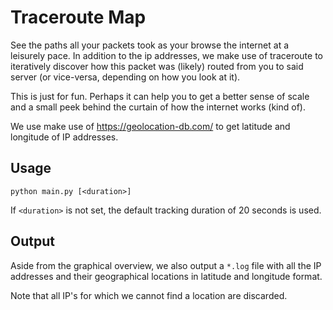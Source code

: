 # Traceroute Map

See the paths all your packets took as your browse the internet at a leisurely pace.
In addition to the ip addresses, we make use of traceroute to iteratively discover how this packet was (likely) routed
from you to said server (or vice-versa, depending on how you look at it).

This is just for fun.
Perhaps it can help you to get a better sense of scale and a small peek behind the curtain of how the internet works
(kind of).

We use make use of https://geolocation-db.com/ to get latitude and longitude of IP addresses.

## Usage

    python main.py [<duration>]

If `<duration>` is not set, the default tracking duration of 20 seconds is used.

## Output

Aside from the graphical overview, we also output a `*.log` file with all the IP addresses and their geographical
locations in latitude and longitude format.

Note that all IP's for which we cannot find a location are discarded.
